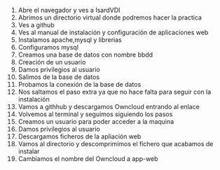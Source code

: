 1. Abre el navegador y ves a IsardVDI
2. Abrimos un directorio virtual donde podremos hacer la practica
3. Ves  a github
4. Ves al manual de instalación y configuración de aplicaciones web
5. Instalamos apache,mysql y librerias
6. Configuramos mysql
7. Creamos una base de datos con nombre bbdd
8. Creación de un usuario
9. Damos privilegios al usuario
10. Salimos de la base de datos
11. Probamos la conexión de la base de datos
12. Nos saltamos el paso extra ya que no hace falta para seguir con la instalación
13. Vamos a githhub y descargamos Owncloud entrando al enlace
14. Volvemos al terminal y  seguimos siguiendo los pasos
15. Creamos un usuario para poder acceder a la maquina
16. Damos privilegios al usuario
17. Descargamos ficheros de la apliación web
18. Vamos al directorio y descomprimimos el fichero que acabamos de instalar
19. Cambiamos el nombre del Owncloud a app-web
